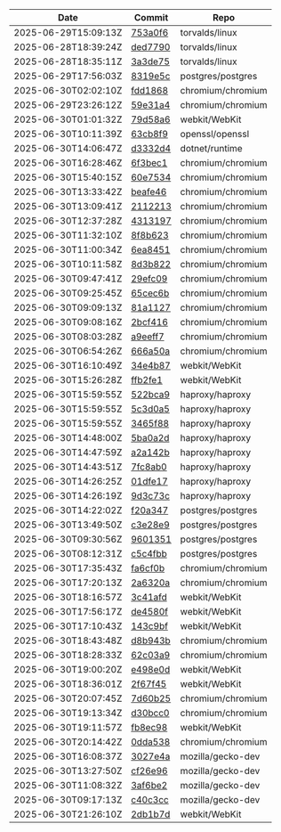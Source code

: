 

| Date | Commit | Repo |
|------|--------|------|
| 2025-06-29T15:09:13Z | [753a0f6](https://github.com/torvalds/linux/commit/753a0f61b9091536425d656c145881b70eb402f7) | torvalds/linux |
| 2025-06-28T18:39:24Z | [ded7790](https://github.com/torvalds/linux/commit/ded779017ad78fc9df3e9d9ae0e39d2e73865851) | torvalds/linux |
| 2025-06-28T18:35:11Z | [3a3de75](https://github.com/torvalds/linux/commit/3a3de75a68ff8d52466980c4cfb2c16192d5e4e7) | torvalds/linux |
| 2025-06-29T17:56:03Z | [8319e5c](https://github.com/postgres/postgres/commit/8319e5cb5493046e65d60da3cc17ab78c91749b1) | postgres/postgres |
| 2025-06-30T02:02:10Z | [fdd1868](https://github.com/chromium/chromium/commit/fdd1868d2de738e9566399992e9bd4e4d94baaa4) | chromium/chromium |
| 2025-06-29T23:26:12Z | [59e31a4](https://github.com/chromium/chromium/commit/59e31a47b6244badb495bb7fb4d02666e4c3f8f5) | chromium/chromium |
| 2025-06-30T01:01:32Z | [79d58a6](https://github.com/WebKit/WebKit/commit/79d58a6856afda9361c92ad6aaad75a0a49f677d) | webkit/WebKit |
| 2025-06-30T10:11:39Z | [63cb8f9](https://github.com/openssl/openssl/commit/63cb8f99a13fdc4c7c3b1e88d66a3ff70b72e642) | openssl/openssl |
| 2025-06-30T14:06:47Z | [d3332d4](https://github.com/dotnet/runtime/commit/d3332d45ced7b5511c0c6083a967f80cac1afc96) | dotnet/runtime |
| 2025-06-30T16:28:46Z | [6f3bec1](https://github.com/chromium/chromium/commit/6f3bec1784aca0cfa6ef1d9209420c44aa12c7f3) | chromium/chromium |
| 2025-06-30T15:40:15Z | [60e7534](https://github.com/chromium/chromium/commit/60e7534475d3f1fbf76750b19dea2220bab52ffe) | chromium/chromium |
| 2025-06-30T13:33:42Z | [beafe46](https://github.com/chromium/chromium/commit/beafe463362949a0c65bd32ae9adcfa142b2aae9) | chromium/chromium |
| 2025-06-30T13:09:41Z | [2112213](https://github.com/chromium/chromium/commit/21122139ea67a71fec39e71d3c3ed3b066d82ea2) | chromium/chromium |
| 2025-06-30T12:37:28Z | [4313197](https://github.com/chromium/chromium/commit/43131978898efb2b83b936d6148d1f1cb28e9698) | chromium/chromium |
| 2025-06-30T11:32:10Z | [8f8b623](https://github.com/chromium/chromium/commit/8f8b623c1bd9fe658f87b672885a95c707b04bb5) | chromium/chromium |
| 2025-06-30T11:00:34Z | [6ea8451](https://github.com/chromium/chromium/commit/6ea845148338bfc8456133393818f6df93c82c0e) | chromium/chromium |
| 2025-06-30T10:11:58Z | [8d3b822](https://github.com/chromium/chromium/commit/8d3b822303948ccb06b4b9250031ee2c73e25cef) | chromium/chromium |
| 2025-06-30T09:47:41Z | [29efc09](https://github.com/chromium/chromium/commit/29efc09cf8973781ae12795d05a70314ae52ccbd) | chromium/chromium |
| 2025-06-30T09:25:45Z | [65cec6b](https://github.com/chromium/chromium/commit/65cec6bbd1682767c7d279eb99fec8b37daa51fe) | chromium/chromium |
| 2025-06-30T09:09:13Z | [81a1127](https://github.com/chromium/chromium/commit/81a112758442be58f29ccb4acaddf6561f60188c) | chromium/chromium |
| 2025-06-30T09:08:16Z | [2bcf416](https://github.com/chromium/chromium/commit/2bcf4167359e294c197010d2ddfb4b6dd38f18f6) | chromium/chromium |
| 2025-06-30T08:03:28Z | [a9eeff7](https://github.com/chromium/chromium/commit/a9eeff71e3fb1382d3eb46f0b82c276f63446079) | chromium/chromium |
| 2025-06-30T06:54:26Z | [666a50a](https://github.com/chromium/chromium/commit/666a50a28d7145956b0b4b98ea057437155aa20c) | chromium/chromium |
| 2025-06-30T16:10:49Z | [34e4b87](https://github.com/WebKit/WebKit/commit/34e4b871322e872acaed32b6cec020679fac098a) | webkit/WebKit |
| 2025-06-30T15:26:28Z | [ffb2fe1](https://github.com/WebKit/WebKit/commit/ffb2fe10b66b6053346e1a49e667dabaa5cdf99d) | webkit/WebKit |
| 2025-06-30T15:59:55Z | [522bca9](https://github.com/haproxy/haproxy/commit/522bca98e14385beaf0b06a4f711777ba1aab933) | haproxy/haproxy |
| 2025-06-30T15:59:55Z | [5c3d0a5](https://github.com/haproxy/haproxy/commit/5c3d0a554b3db024aef62826b67821ca6a1383ee) | haproxy/haproxy |
| 2025-06-30T15:59:55Z | [3465f88](https://github.com/haproxy/haproxy/commit/3465f88f8ab9c3f163d73938765f741c2b7e6a67) | haproxy/haproxy |
| 2025-06-30T14:48:00Z | [5ba0a2d](https://github.com/haproxy/haproxy/commit/5ba0a2d5270f2ba52a3022578e52fb5709bff3cb) | haproxy/haproxy |
| 2025-06-30T14:47:59Z | [a2a142b](https://github.com/haproxy/haproxy/commit/a2a142bf40c76114cf85dfe1f48d7b14ec70ad5f) | haproxy/haproxy |
| 2025-06-30T14:43:51Z | [7fc8ab0](https://github.com/haproxy/haproxy/commit/7fc8ab0397f01c58a31f203b4d97c79cff3ae244) | haproxy/haproxy |
| 2025-06-30T14:26:25Z | [01dfe17](https://github.com/haproxy/haproxy/commit/01dfe17acf5b16471482f4f80849d3cddee9b613) | haproxy/haproxy |
| 2025-06-30T14:26:19Z | [9d3c73c](https://github.com/haproxy/haproxy/commit/9d3c73c9f2c7650de356c4b75cb114a6a60282c4) | haproxy/haproxy |
| 2025-06-30T14:22:02Z | [f20a347](https://github.com/postgres/postgres/commit/f20a347e1a613cfc9053e7bc3d254608ae968386) | postgres/postgres |
| 2025-06-30T13:49:50Z | [c3e28e9](https://github.com/postgres/postgres/commit/c3e28e9fd936b83dbb6dfb5003b6221d98f8469c) | postgres/postgres |
| 2025-06-30T09:30:56Z | [9601351](https://github.com/postgres/postgres/commit/960135114629bc89da0dd1d839541098c7e6401a) | postgres/postgres |
| 2025-06-30T08:12:31Z | [c5c4fbb](https://github.com/postgres/postgres/commit/c5c4fbb4d482b87c2a6c90337f3b657b2d0002ca) | postgres/postgres |
| 2025-06-30T17:35:43Z | [fa6cf0b](https://github.com/chromium/chromium/commit/fa6cf0b2ea471dc7a5a4cd2aea6026bfbad1481e) | chromium/chromium |
| 2025-06-30T17:20:13Z | [2a6320a](https://github.com/chromium/chromium/commit/2a6320aa7d1ff5b58d85b1646a5fded4faa4adeb) | chromium/chromium |
| 2025-06-30T18:16:57Z | [3c41afd](https://github.com/WebKit/WebKit/commit/3c41afd934ce277f61f52f063fc35e3321686e8e) | webkit/WebKit |
| 2025-06-30T17:56:17Z | [de4580f](https://github.com/WebKit/WebKit/commit/de4580fe7eeedb0b8582ce8ea85919b788e1d58b) | webkit/WebKit |
| 2025-06-30T17:10:43Z | [143c9bf](https://github.com/WebKit/WebKit/commit/143c9bf9638fb9bf95f59f98bad780ed6b5820af) | webkit/WebKit |
| 2025-06-30T18:43:48Z | [d8b943b](https://github.com/chromium/chromium/commit/d8b943bcbce2ee54c380415f46958a7a3b7427d0) | chromium/chromium |
| 2025-06-30T18:28:33Z | [62c03a9](https://github.com/chromium/chromium/commit/62c03a941f9adce5be17c106e56d888cd0ceb9ab) | chromium/chromium |
| 2025-06-30T19:00:20Z | [e498e0d](https://github.com/WebKit/WebKit/commit/e498e0debab264e2d840a9e74613b60c420d04f4) | webkit/WebKit |
| 2025-06-30T18:36:01Z | [2f67f45](https://github.com/WebKit/WebKit/commit/2f67f454356413a702c53fdcaf5a8b007f034d63) | webkit/WebKit |
| 2025-06-30T20:07:45Z | [7d60b25](https://github.com/chromium/chromium/commit/7d60b25dcefa09cff2f5476f47ad1e3ece3ac0e9) | chromium/chromium |
| 2025-06-30T19:13:34Z | [d30bcc0](https://github.com/chromium/chromium/commit/d30bcc02612ec16dd33370a89525670bf95ba20d) | chromium/chromium |
| 2025-06-30T19:11:57Z | [fb8ec98](https://github.com/WebKit/WebKit/commit/fb8ec98f6a4562ab0928775b332a5be603f1da22) | webkit/WebKit |
| 2025-06-30T20:14:42Z | [0dda538](https://github.com/chromium/chromium/commit/0dda538507dc9df42631165b896d1bddaea6f435) | chromium/chromium |
| 2025-06-30T16:08:37Z | [3027e4a](https://github.com/mozilla/gecko-dev/commit/3027e4afe3a1279d9875f2f241a74b600afa5323) | mozilla/gecko-dev |
| 2025-06-30T13:27:50Z | [cf26e96](https://github.com/mozilla/gecko-dev/commit/cf26e96a377156895333a1f6a87d8b649849c7d2) | mozilla/gecko-dev |
| 2025-06-30T11:08:32Z | [3af6be2](https://github.com/mozilla/gecko-dev/commit/3af6be24a049026765ce702796b0c756ff90447a) | mozilla/gecko-dev |
| 2025-06-30T09:17:13Z | [c40c3cc](https://github.com/mozilla/gecko-dev/commit/c40c3ccdf47324474627845adc2e0935d4be3528) | mozilla/gecko-dev |
| 2025-06-30T21:26:10Z | [2db1b7d](https://github.com/WebKit/WebKit/commit/2db1b7d6bafd526be8ce153a7593c993fa4e64f1) | webkit/WebKit |
